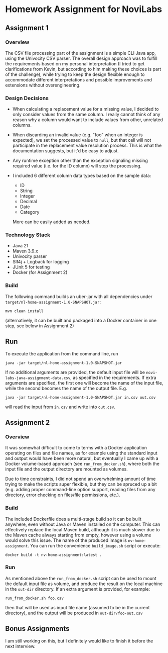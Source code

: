 # Homework Assignment for NoviLabs
## Assignment 1
### Overview
The CSV file processing part of the assignment is a simple CLI Java app, using the Univocity CSV parser.
The overall design approach was to fulfill the requirements based on my personal interpretation (I tried to
get clarifications from Kevin, but according to him making these choices is part of the challenge), while
trying to keep the design flexible enough to accommodate different interpretations and possible improvements
and extensions without overengineering. 

### Design Decisions
- When calculating a replacement value for a missing value, I decided to only consider values from the
  same column. I really cannot think of any reason why a column would want to include values from other,
  unrelated columns.
- When discarding an invalid value (e.g. "foo" when an integer is expected), we set the processed value
  to `null`, but that cell will not participate in the replacement value resolution process. This is what
  the documentation suggests, but it'd be easy to adjust.
- Any runtime exception other than the exception signaling missing required value (i.e. for the ID column)
  will stop the processing. 
- I included 6 different column data types based on the sample data: 
  - ID
  - String
  - Integer
  - Decimal
  - Date
  - Category

  More can be easily added as needed.

### Technology Stack
- Java 21
- Maven 3.9.x
- Univocity parser
- Slf4j + Logback for logging
- JUnit 5 for testing
- Docker (for Assignment 2)

### Build
The following command builds an uber-jar with all dependencies under `target/nl-home-assignment-1.0-SNAPSHOT.jar`:
```
mvn clean install
```
(alternatively, it can be built and packaged into a Docker container in one step, see below in Assignment 2)

## Run
To execute the application from the command line, run
```
java -jar target/nl-home-assignment-1.0-SNAPSHOT.jar
```
If no additional arguments are provided, the default input file will be `novi-labs-java-assignment-data.csv`,
as specified in the requirements. If extra arguments are specified, the first one will become the name of the
input file, while the second becomes the name of the output file. E.g.
```
java -jar target/nl-home-assignment-1.0-SNAPSHOT.jar in.csv out.csv
```
will read the input from `in.csv` and write into `out.csv`.

## Assignment 2

### Overview
It was somewhat difficult to come to terms with a Docker application operating on files and file names, as 
for example using the standard input and output would have been more natural, but eventually I came up with
a Docker volume-based approach (see `run_from_docker.sh`), where both the input file and the output directory
are mounted as volumes.

Due to time constraints, I did not spend an overwhelming amount of time trying to make the scripts super
flexible, but they can be spruced up a bit (e.g. adding proper command-line option support, reading files
from any directory, error checking on files/file permissions, etc.).

### Build
The included Dockerfile does a multi-stage build so it can be built anywhere, even without Java or Maven installed 
on the computer. This can effectively replace the local Maven build, although it is much slower due to the
Maven cache always starting from empty, however using a volume would solve this issue.
The name of the produced image is `nv-home-assignment`. You can run the convenience `build_image.sh`
script or execute:
```
docker build -t nv-home-assignment:latest .
```

### Run
As mentioned above the `run_from_docker.sh` script can be used to mount the default input file as volume,
and produce the result on the local machine in the `out-dir` directory. If an extra argument is provided,
for example:
```
run_from_docker.sh foo.csv
```
then that will be used as input file name (assumed to be in the current directory), and the output will be
produced in `out-dir/foo-out.csv`

## Bonus Assignments

I am still working on this, but I definitely would like to finish it before the next interview.
